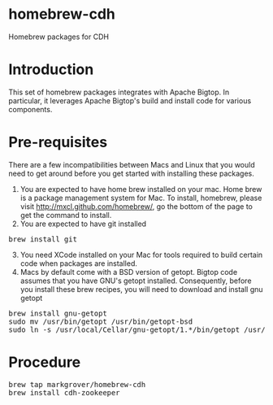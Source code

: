 homebrew-cdh
============

Homebrew packages for CDH

Introduction
============

This set of homebrew packages integrates with Apache Bigtop. In particular, it leverages Apache Bigtop's 
build and install code for various components.

Pre-requisites
==============

There are a few incompatibilities between Macs and Linux that you would need to get around before you get started with installing these packages.
1. You are expected to have home brew installed on your mac. Home brew is a package management system for Mac. To install, homebrew, please visit http://mxcl.github.com/homebrew/, go the bottom of the page to get the command to install.
2. You are expected to have git installed
<pre>
brew install git
</pre>
3. You need XCode installed on your Mac for tools required to build certain code when packages are installed.
4. Macs by default come with a BSD version of getopt. Bigtop code assumes that you have GNU's getopt installed. Consequently, before you install these brew recipes, you will need to download and install gnu getopt
<pre>
brew install gnu-getopt
sudo mv /usr/bin/getopt /usr/bin/getopt-bsd
sudo ln -s /usr/local/Cellar/gnu-getopt/1.*/bin/getopt /usr/bin/getopt
</pre>

Procedure
========
<pre>
brew tap markgrover/homebrew-cdh
brew install cdh-zookeeper
</pre>
